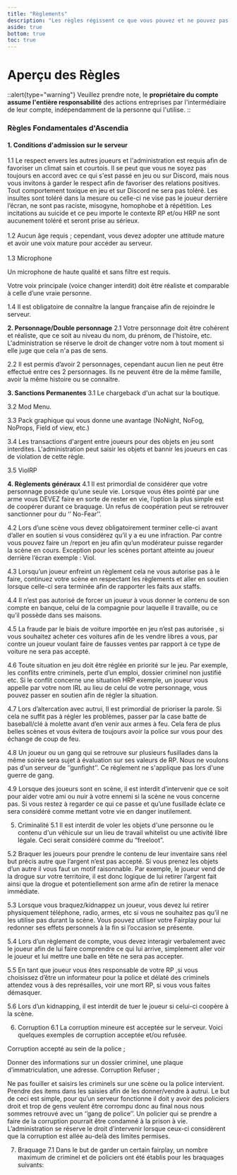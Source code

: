 ```yaml
---
title: "Règlements"
description: "Les règles régissent ce que vous pouvez et ne pouvez pas faire sur Ascendia"
aside: true
bottom: true
toc: true
---
```


# Aperçu des Règles

::alert{type="warning"}
Veuillez prendre note, le **propriétaire du compte assume l'entière responsabilité** des actions entreprises par l'intermédiaire de leur compte, indépendamment de la personne qui l'utilise.
::

### Règles Fondamentales d'Ascendia

#### **1. Conditions d'admission sur le serveur**

1.1 Le respect envers les autres joueurs et l'administration est requis afin de favoriser un climat sain et courtois. Il se peut que vous ne soyez pas toujours en accord avec ce qui s'est passé en jeu ou sur Discord, mais nous vous invitons à garder le respect afin de favoriser des relations positives. Tout comportement toxique en jeu et sur Discord ne sera pas toléré. Les insultes sont toléré dans la mesure ou celle-ci ne vise pas le joueur derrière l’écran, ne sont pas raciste, misogyne, homophobe et à répétition. Les incitations au suicide et ce peu importe le contexte RP et/ou HRP ne sont aucunement toléré et seront prise au sérieux.
</br>
</br>
1.2 Aucun âge requis ; cependant, vous devez adopter une attitude mature et avoir une voix mature pour accéder au serveur.
</br>
</br>
1.3 Microphone

Un microphone de haute qualité et sans filtre est requis. 

Votre voix principale (voice changer interdit) doit être réaliste et comparable à celle d’une vraie personne.

1.4 Il est obligatoire de connaître la langue française afin de rejoindre le serveur.

**2. Personnage/Double personnage**
2.1 Votre personnage doit être cohérent et réaliste, que ce soit au niveau du nom, du prénom, de l'histoire, etc. L'administration se réserve le droit de changer votre nom à tout moment si elle juge que cela n'a pas de sens.

2.2 Il est permis d’avoir 2 personnages, cependant aucun lien ne peut être effectué entre ces 2 personnages. Ils ne peuvent être de la même famille, avoir la même histoire ou se connaitre.

**3. Sanctions Permanentes**
3.1 Le chargeback d'un achat sur la boutique.

3.2 Mod Menu.

3.3 Pack graphique qui vous donne une avantage (NoNight, NoFog, NoProps, Field of view, etc.)

3.4 Les transactions d'argent entre joueurs pour des objets en jeu sont interdites. L'administration peut saisir les objets et bannir les joueurs en cas de violation de cette règle.

3.5 ViolRP

**4. Règlements généraux**
4.1 Il est primordial de considérer que votre personnage possède qu’une seule vie. Lorsque vous êtes pointé par une arme vous DEVEZ faire en sorte de rester en vie, l’option la plus simple est de coopérer durant ce braquage. Un refus de coopération peut se retrouver sanctionner pour du ‘’ No-Fear’’.

4.2 Lors d’une scène vous devez obligatoirement terminer celle-ci avant d’aller en soutien si vous considérez qu’il y a eu une infraction. Par contre vous pouvez faire un /report en jeu afin qu’un modérateur puisse regarder la scène en cours. Exception pour les scènes portant atteinte au joueur derrière l’écran exemple : Viol.

4.3 Lorsqu’un joueur enfreint un règlement cela ne vous autorise pas à le faire, continuez votre scène en respectant les règlements et aller en soutien lorsque celle-ci sera terminée afin de rapporter les faits aux staffs.

4.4 Il n’est pas autorisé de forcer un joueur à vous donner le contenu de son compte en banque, celui de la compagnie pour laquelle il travaille, ou ce qu’il possède dans ses maisons.

4.5 La fraude par le biais de voiture importée en jeu n’est pas autorisée , si vous souhaitez acheter ces voitures afin de les vendre libres a vous, par contre un joueur voulant faire de fausses ventes par rapport à ce type de voiture ne sera pas accepté.

4.6 Toute situation en jeu doit être réglée en priorité sur le jeu. Par exemple, les conflits entre criminels, perte d’un emploi, dossier criminel non justifié etc. Si le conflit concerne une situation HRP exemple, un joueur vous appelle par votre nom IRL au lieu de celui de votre personnage, vous pouvez passer en soutien afin de régler la situation.

4.7 Lors d’altercation avec autrui, Il est primordial de prioriser la parole. Si cela ne suffit pas à régler les problèmes, passer par la case batte de baseball/clé à molette avant d’en venir aux armes à feu. Cela fera de plus belles scènes et vous évitera de toujours avoir la police sur vous pour des échange de coup de feu.

4.8 Un joueur ou un gang qui se retrouve sur plusieurs fusillades dans la même soirée sera sujet à évaluation sur ses valeurs de RP. Nous ne voulons pas d'un serveur de ‘’gunfight’’. Ce règlement ne s'applique pas lors d'une guerre de gang. 

4.9 Lorsque des joueurs sont en scène, il est interdit d’intervenir que ce soit pour aider votre ami ou nuir à votre ennemi si la scène ne vous concerne pas. Si vous restez à regarder ce qui ce passe et qu’une fusillade éclate ce sera considéré comme mettant votre vie en danger inutilement.

5. Criminalité
5.1 Il est interdit de voler les objets d'une personne ou le contenu d'un véhicule sur un lieu de travail whitelist ou une activité libre légale. Ceci serait considéré comme du “freeloot”.

5.2 Braquer les joueurs pour prendre le contenu de leur inventaire sans réel but précis autre que l’argent n’est pas accepté. Si vous prenez les objets d’un autre il vous faut un motif raisonnable. Par exemple, le joueur vend de la drogue sur votre territoire, il est donc logique de lui retirer l’argent fait ainsi que la drogue et potentiellement son arme afin de retirer la menace immédiate.

5.3 Lorsque vous braquez/kidnappez un joueur, vous devez lui retirer physiquement téléphone, radio, armes, etc si vous ne souhaitez pas qu’il ne les utilise pas durant la scène. Vous pouvez utiliser votre Fairplay pour lui redonner ses effets personnels à la fin si l’occasion se présente.

5.4 Lors d’un règlement de compte, vous devez interagir verbalement avec le joueur afin de lui faire comprendre ce qui lui arrive, simplement aller voir le joueur et lui mettre une balle en tête ne sera pas accepter.

5.5 En tant que joueur vous êtes responsable de votre RP ,si vous choisissez d’être un informateur pour la police et délaté des criminels attendez vous à des représailles, voir une mort RP, si vous vous faites démasquer.

5.6 Lors d’un kidnapping, il est interdit de tuer le joueur si celui-ci coopère à la scène.

6. Corruption
6.1 La corruption mineure est acceptée sur le serveur. Voici quelques exemples de corruption acceptée et/ou refusée. 

Corruption accepté au sein de la police ;

Donner des informations sur un dossier criminel, une plaque d’immatriculation, une adresse.
Corruption Refuser ;

Ne pas fouiller et saisirs les criminels sur une scène ou la police intervient.
Prendre des items dans les saisies afin de les donner/vendre à autrui.
Le but de ceci est simple, pour qu’un serveur fonctionne il doit y avoir des policiers droit et trop de gens veulent être corrompu donc au final nous nous sommes retrouvé avec un ‘’gang de police’’. Un policier qui se prendre a faire de la corruption pourrait être condamné à la prison à vie. L’administration se réserve le droit d’intervenir lorsque ceux-ci considèrent que la corruption est allée au-delà des limites permises. 

7. Braquage
7.1 Dans le but de garder un certain fairplay, un nombre maximum de criminel et de policiers ont été établis pour les braquages suivants:

